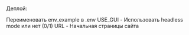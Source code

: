 Деплой:

Переименовать env_example в .env
USE_GUI - Использовать headless mode или нет (0/1)
URL - Начальная страницы сайта